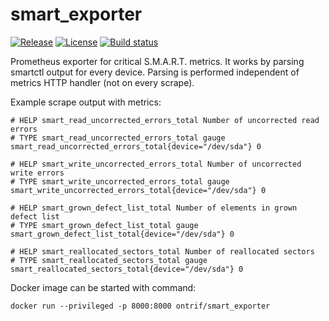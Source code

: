 # smart_exporter

[![Release](https://img.shields.io/github/release/alexdzyoba/smart_exporter.svg?style=flat-square)](https://github.com/alexdzyoba/smart_exporter/releases/latest)
[![License](https://img.shields.io/badge/license-MIT-brightgreen.svg?style=flat-square)](LICENSE)
[![Build status](https://github.com/alexdzyoba/smart_exporter/workflows/Build/badge.svg)](https://github.com/alexdzyoba/smart_exporter/actions)

Prometheus exporter for critical S.M.A.R.T. metrics. It works by parsing
smartctl output for every device. Parsing is performed independent of metrics
HTTP handler (not on every scrape).

Example scrape output with metrics:

    # HELP smart_read_uncorrected_errors_total Number of uncorrected read errors
    # TYPE smart_read_uncorrected_errors_total gauge
    smart_read_uncorrected_errors_total{device="/dev/sda"} 0

    # HELP smart_write_uncorrected_errors_total Number of uncorrected write errors
    # TYPE smart_write_uncorrected_errors_total gauge
    smart_write_uncorrected_errors_total{device="/dev/sda"} 0

    # HELP smart_grown_defect_list_total Number of elements in grown defect list
    # TYPE smart_grown_defect_list_total gauge
    smart_grown_defect_list_total{device="/dev/sda"} 0

    # HELP smart_reallocated_sectors_total Number of reallocated sectors
    # TYPE smart_reallocated_sectors_total gauge
    smart_reallocated_sectors_total{device="/dev/sda"} 0

Docker image can be started with command:
```
docker run --privileged -p 8000:8000 ontrif/smart_exporter
```
